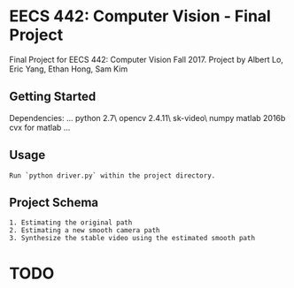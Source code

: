 # EECS 442: Computer Vision - Final Project
Final Project for EECS 442: Computer Vision Fall 2017. Project by Albert Lo, Eric Yang, Ethan Hong, Sam Kim

## Getting Started
Dependencies:
...
python 2.7\\
opencv 2.4.11\\
sk-video\\
numpy
matlab 2016b
cvx for matlab
...
## Usage
	Run `python driver.py` within the project directory.

## Project Schema
    1. Estimating the original path
    2. Estimating a new smooth camera path
    3. Synthesize the stable video using the estimated smooth path

# TODO
